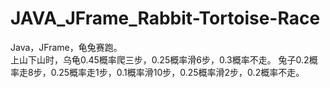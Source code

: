 # JAVA_JFrame_Rabbit-Tortoise-Race
Java，JFrame，龟兔赛跑。  
上山下山时，乌龟0.45概率爬三步，0.25概率滑6步，0.3概率不走。 
兔子0.2概率走8步，0.25概率走1步，0.1概率滑10步，0.25概率滑2步，0.2概率不走。
